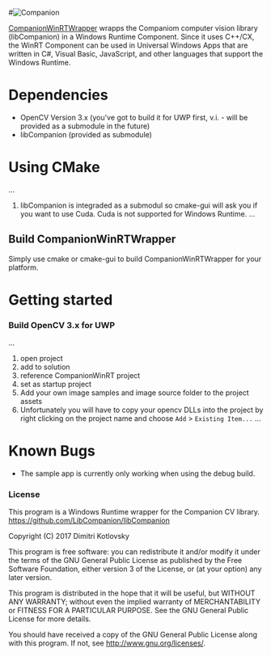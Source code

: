 #![Companion](https://nepitwin.github.io/libCompanion/images/logo.png "Companion")

[CompanionWinRTWrapper](https://nepitwin.github.io/libCompanion) wrapps the Companiom computer vision library (libCompanion) in a Windows Runtime Component. Since it uses C++/CX, the WinRT Component can be used in Universal Windows Apps that are written in C#, Visual Basic, JavaScript, and other languages that support the Windows Runtime.

# Dependencies

* OpenCV Version 3.x (you've got to build it for UWP first, v.i. - will be provided as a submodule in the future)
* libCompanion (provided as submodule)

# Using CMake

...
1. libCompanion is integraded as a submodul so cmake-gui will ask you if you want to use Cuda. Cuda is not supported for Windows Runtime.
...

## Build CompanionWinRTWrapper

Simply use cmake or cmake-gui to build CompanionWinRTWrapper for your platform.

# Getting started

### Build OpenCV 3.x for UWP

...
1. open project
2. add to solution
3. reference CompanionWinRT project
3. set as startup project
4. Add your own image samples and image source folder to the project assets
5. Unfortunately you will have to copy your opencv DLLs into the project by right
clicking on the project name and choose ```Add``` > ```Existing Item...```
...


# Known Bugs
* The sample app is currently only working when using the debug build.

### License

This program is a Windows Runtime wrapper for the Companion CV library.
            https://github.com/LibCompanion/libCompanion

Copyright (C) 2017 Dimitri Kotlovsky

This program is free software: you can redistribute it and/or modify
it under the terms of the GNU General Public License as published by
the Free Software Foundation, either version 3 of the License, or
(at your option) any later version.

This program is distributed in the hope that it will be useful,
but WITHOUT ANY WARRANTY; without even the implied warranty of
MERCHANTABILITY or FITNESS FOR A PARTICULAR PURPOSE.  See the
GNU General Public License for more details.

You should have received a copy of the GNU General Public License
along with this program.  If not, see <http://www.gnu.org/licenses/>.
